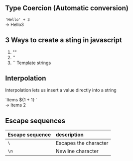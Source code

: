 ## Type Coercion (Automatic conversion)

`'Hello' + 3`    
-> Hello3

## 3 Ways to create a sting in javascript

1. ""
2. ''
3. `` Template strings

## Interpolation

Interpolation lets us insert a value directly into a string

\`Items ${1 + 1} \`   
-> Items 2

## Escape sequences

| Escape sequence | description |
| :--- | :--- |
| `\` | Escapes the character |
| `\n` | Newline character |
